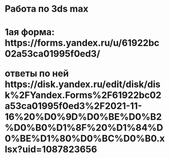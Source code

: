 <h1>Работа по 3ds max<h1>
<p>1ая форма: https://forms.yandex.ru/u/61922bc02a53ca01995f0ed3/<p>
  <p>ответы по ней https://disk.yandex.ru/edit/disk/disk%2FYandex.Forms%2F61922bc02a53ca01995f0ed3%2F2021-11-16%20%D0%9D%D0%BE%D0%B2%D0%B0%D1%8F%20%D1%84%D0%BE%D1%80%D0%BC%D0%B0.xlsx?uid=1087823656<p>
